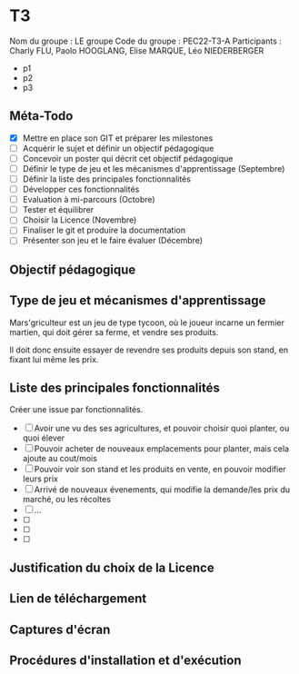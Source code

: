 # T3

Nom du groupe : LE groupe
Code du groupe : PEC22-T3-A
Participants : Charly FLU, Paolo HOOGLANG, Elise MARQUE, Léo NIEDERBERGER

- p1
- p2
- p3

## Méta-Todo

- [X] Mettre en place son GIT et préparer les milestones
- [ ] Acquérir le sujet et définir un objectif pédagogique
- [ ] Concevoir un poster qui décrit cet objectif pédagogique 
- [ ] Définir le type de jeu et les mécanismes d'apprentissage (Septembre)
- [ ] Définir la liste des principales fonctionnalités 
- [ ] Développer ces fonctionnalités 
- [ ] Evaluation à mi-parcours (Octobre)
- [ ] Tester et équilibrer 
- [ ] Choisir la Licence (Novembre)
- [ ] Finaliser le git et produire la documentation
- [ ] Présenter son jeu et le faire évaluer (Décembre)

## Objectif pédagogique



## Type de jeu et mécanismes d'apprentissage

Mars'griculteur est un jeu de type tycoon, où le joueur incarne un fermier martien, qui doit gérer sa ferme, et vendre ses produits.

Il doit donc ensuite essayer de revendre ses produits depuis son stand, en fixant lui même les prix.

## Liste des principales fonctionnalités

Créer une issue par fonctionnalités.

- [ ] Avoir une vu des ses agricultures, et pouvoir choisir quoi planter, ou quoi élever
- [ ] Pouvoir acheter de nouveaux emplacements pour planter, mais cela ajoute au cout/mois
- [ ] Pouvoir voir son stand et les produits en vente, en pouvoir modifier leurs prix
- [ ] Arrivé de nouveaux évenements, qui modifie la demande/les prix du marché, ou les récoltes
- [ ] ...
- [ ]
- [ ]
- [ ]

## Justification du choix de la Licence

## Lien de téléchargement

## Captures d'écran

## Procédures d'installation et d'exécution

